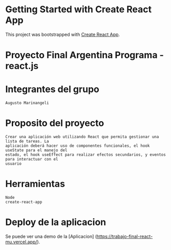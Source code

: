# Getting Started with Create React App

This project was bootstrapped with [Create React App](https://github.com/facebook/create-react-app).

# Proyecto Final Argentina Programa - react.js

# Integrantes del grupo
    Augusto Marinangeli

# Proposito del proyecto

    Crear una aplicación web utilizando React que permita gestionar una lista de tareas. La
    aplicación deberá hacer uso de componentes funcionales, el hook useState para el manejo del
    estado, el hook useEffect para realizar efectos secundarios, y eventos para interactuar con el
    usuario

# Herramientas

    Node
    create-react-app

# Deploy de la aplicacion

Se puede ver una demo de la [Aplicacion] (https://trabajo-final-react-mu.vercel.app/).

